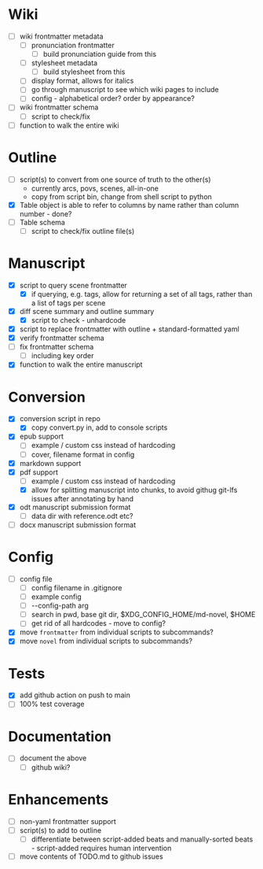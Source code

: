 # Wiki
- [ ] wiki frontmatter metadata
  - [ ] pronunciation frontmatter
    - [ ] build pronunciation guide from this
  - [ ] stylesheet metadata
    - [ ] build stylesheet from this
  - [ ] display format, allows for italics
  - [ ] go through manuscript to see which wiki pages to include
  - [ ] config - alphabetical order? order by appearance?
- [ ] wiki frontmatter schema
  - [ ] script to check/fix
- [ ] function to walk the entire wiki

# Outline
- [ ] script(s) to convert from one source of truth to the other(s)
  - currently arcs, povs, scenes, all-in-one
  - copy from script bin, change from shell script to python
- [x] Table object is able to refer to columns by name rather than column number - done?
- [ ] Table schema
  - [ ] script to check/fix outline file(s)

# Manuscript
- [x] script to query scene frontmatter
  - [x] if querying, e.g. tags, allow for returning a set of all tags, rather than a list of tags per scene
- [x] diff scene summary and outline summary
  - [x] script to check - unhardcode
- [x] script to replace frontmatter with outline + standard-formatted yaml
- [x] verify frontmatter schema
- [ ] fix frontmatter schema
  - [ ] including key order
- [x] function to walk the entire manuscript

# Conversion
- [x] conversion script in repo
  - [x] copy convert.py in, add to console scripts
- [x] epub support
  - [ ] example / custom css instead of hardcoding
  - [ ] cover, filename format in config
- [x] markdown support
- [x] pdf support
  - [ ] example / custom css instead of hardcoding
  - [x] allow for splitting manuscript into chunks, to avoid githug git-lfs issues after annotating by hand
- [x] odt manuscript submission format
  - [ ] data dir with reference.odt etc?
- [ ] docx manuscript submission format

# Config
- [ ] config file
  - [ ] config filename in .gitignore
  - [ ] example config
  - [ ] --config-path arg
  - [ ] search in pwd, base git dir, $XDG_CONFIG_HOME/md-novel, $HOME
  - [ ] get rid of all hardcodes - move to config?
- [x] move `frontmatter` from individual scripts to subcommands?
- [x] move `novel` from individual scripts to subcommands?

# Tests
- [x] add github action on push to main
- [ ] 100% test coverage

# Documentation
- [ ] document the above
  - [ ] github wiki?

# Enhancements
- [ ] non-yaml frontmatter support
- [ ] script(s) to add to outline
  - [ ] differentiate between script-added beats and manually-sorted beats - script-added requires human intervention
- [ ] move contents of TODO.md to github issues
